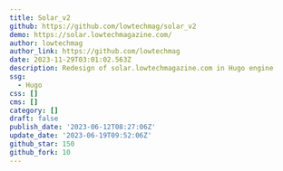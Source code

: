 ```yaml
---
title: Solar_v2
github: https://github.com/lowtechmag/solar_v2
demo: https://solar.lowtechmagazine.com/
author: lowtechmag
author_link: https://github.com/lowtechmag
date: 2023-11-29T03:01:02.563Z
description: Redesign of solar.lowtechmagazine.com in Hugo engine
ssg:
  - Hugo
css: []
cms: []
category: []
draft: false
publish_date: '2023-06-12T08:27:06Z'
update_date: '2023-06-19T09:52:06Z'
github_star: 150
github_fork: 10
---
```

